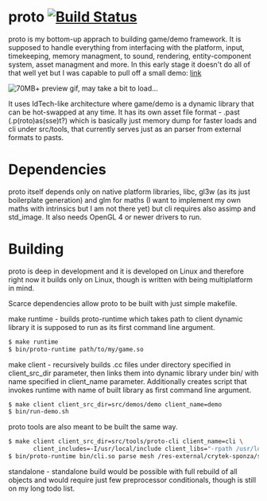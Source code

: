 # proto [![Build Status](https://travis-ci.org/kcpikkt/proto.svg?branch=master)](https://travis-ci.org/kcpikkt/proto)
proto is my bottom-up apprach to building game/demo framework.
It is supposed to handle everything from interfacing with the platform, input, timekeeping, memory managment, 
to sound, rendering, entity-component system, asset managment and more.
In this early stage it doesn't do all of that well yet but I was capable to pull off a small demo: [link](https://youtu.be/WClkKQ8i9xY)

![70MB+ preview gif, may take a bit to load...](/prev0.gif)

It uses IdTech-like architecture where game/demo is a dynamic library that can be hot-swapped at any time.
It has its own asset file format - .past (.p(roto)as(sse)t?) which is basically just memory dump for faster loads
and cli under src/tools, that currently serves just as an parser from external formats to pasts.
 
# Dependencies
proto itself depends only on native platform libraries, libc, gl3w (as its just boilerplate generation) and glm for maths
(I want to implement my own maths with intrinsics but I am not there yet) but cli requires also assimp and std_image.
It also needs OpenGL 4 or newer drivers to run.

# Building
proto is deep in development and it is developed on Linux and therefore right now it builds only on Linux,
though is written with being multiplatform in mind.

Scarce dependencies allow proto to be built with just simple makefile.

make runtime - builds proto-runtime which takes path to client dynamic library it is supposed to run as its
first command line argument.
```sh
$ make runtime
$ bin/proto-runtime path/to/my/game.so
```

make client - recursively builds .cc files under directory specified in client_src_dir parameter,
then links them into dynamic library under bin/ with name specified in client_name parameter.
Additionally creates script that invokes runtime with name of built library as first command line argument.
```sh
$ make client client_src_dir=src/demos/demo client_name=demo
$ bin/run-demo.sh
```

proto tools are also meant to be built the same way.
```sh
$ make client client_src_dir=src/tools/proto-cli client_name=cli \
       client_includes=-I/usr/local/include client_libs="-rpath /usr/local/lib -lassimp" 
$ bin/proto-runtime bin/cli.so parse mesh /res-external/crytek-sponza/sponza.obj res/sponza/
```

standalone - standalone build would be possible with full rebuild of all objects and would require just
few preprocessor conditionals, though is still on my long todo list.
